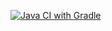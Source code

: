 [![Java CI with Gradle](https://github.com/Valeria1616/Page-Object-s/actions/workflows/gradle.yml/badge.svg)](https://github.com/Valeria1616/Page-Object-s/actions/workflows/gradle.yml)